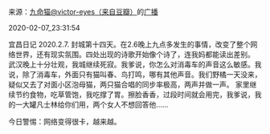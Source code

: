 来源：[九命猫@victor-eyes（来自豆瓣）](https://www.douban.com/people/OldCatMiMiMi/)的[广播](https://www.douban.com/people/OldCatMiMiMi/status/2797034781/)


2020-02-07_23:31:54


宜昌日记 2020.2.7. 封城第十四天。在2.6晚上九点多发生的事情，改变了整个网络世界，还有现实氛围。四处出现的诗歌开始像个诗了，连我妈都能读出差别。
武汉晚上十分壮观，我城继续死寂。我爹说，你怎么对消毒车的声音这么敏感。我说，除了消毒车，外面只有猫叫春、鸟打鸣，哪有其他声音。我们野橘一天没来，疑似又去了对面小区泡母猫，两只猫合唱的同步率极高，两声并做一声。
家里继续节约食物，吃草管饱，我吃撑了胃。擦脸香香，过段时间就会用完，我爹说，我的一大罐凡士林给你们用，两个女人不想回答他……

今日警惕：网络变得很卡，越来越。
